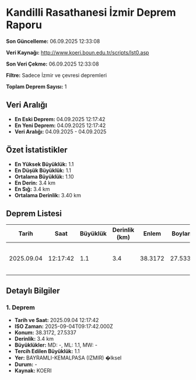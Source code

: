 # Kandilli Rasathanesi İzmir Deprem Raporu

**Son Güncelleme:** 06.09.2025 12:33:08

**Veri Kaynağı:** http://www.koeri.boun.edu.tr/scripts/lst0.asp

**Son Veri Çekme:** 06.09.2025 12:33:08

**Filtre:** Sadece İzmir ve çevresi depremleri

**Toplam Deprem Sayısı:** 1

## Veri Aralığı

- **En Eski Deprem:** 04.09.2025 12:17:42
- **En Yeni Deprem:** 04.09.2025 12:17:42
- **Veri Aralığı:** 04.09.2025 - 04.09.2025

## Özet İstatistikler

- **En Yüksek Büyüklük:** 1.1
- **En Düşük Büyüklük:** 1.1
- **Ortalama Büyüklük:** 1.10
- **En Derin:** 3.4 km
- **En Sığ:** 3.4 km
- **Ortalama Derinlik:** 3.40 km

## Deprem Listesi

| Tarih | Saat | Büyüklük | Derinlik (km) | Enlem | Boylam | Konum | Durum |
|-------|------|----------|---------------|-------|--------|-------|-------|
| 2025.09.04 | 12:17:42 | 1.1 | 3.4 | 38.3172 | 27.5337 | BAYRAMLI-KEMALPASA (IZMIR) �lksel | - |

## Detaylı Bilgiler

### 1. Deprem

- **Tarih ve Saat:** 2025.09.04 12:17:42
- **ISO Zaman:** 2025-09-04T09:17:42.000Z
- **Konum:** 38.3172, 27.5337
- **Derinlik:** 3.4 km
- **Büyüklükler:** MD: -, ML: 1.1, MW: -
- **Tercih Edilen Büyüklük:** 1.1
- **Yer:** BAYRAMLI-KEMALPASA (IZMIR) �lksel
- **Durum:** -
- **Kaynak:** KOERI

